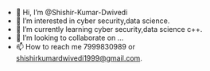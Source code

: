 - 👋 Hi, I’m @Shishir-Kumar-Dwivedi
- 👀 I’m interested in cyber security,data science.
- 🌱 I’m currently learning cyber security,data science c++.
- 💞️ I’m looking to collaborate on ...
- 📫 How to reach me 7999830989 or shishirkumardwivedi1999@gmail.com.

<!---
Shishir-Kumar-Dwivedi/Shishir-Kumar-Dwivedi is a ✨ special ✨ repository because its `README.md` (this file) appears on your GitHub profile.
You can click the Preview link to take a look at your changes.
--->
